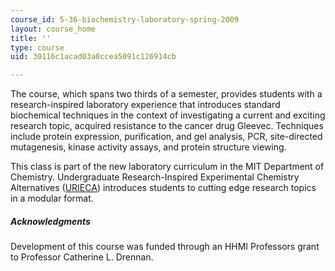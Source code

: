 ```yaml
---
course_id: 5-36-biochemistry-laboratory-spring-2009
layout: course_home
title: ''
type: course
uid: 30116c1acad03a0ccea5091c126914cb

---
```

The course, which spans two thirds of a semester, provides students with a research-inspired laboratory experience that introduces standard biochemical techniques in the context of investigating a current and exciting research topic, acquired resistance to the cancer drug Gleevec. Techniques include protein expression, purification, and gel analysis, PCR, site-directed mutagenesis, kinase activity assays, and protein structure viewing.

This class is part of the new laboratory curriculum in the MIT Department of Chemistry. Undergraduate Research-Inspired Experimental Chemistry Alternatives ([URIECA](http://web.mit.edu/chemistry/www/academic/urieca.html)) introduces students to cutting edge research topics in a modular format.

##### Acknowledgments

Development of this course was funded through an HHMI Professors grant to Professor Catherine L. Drennan.
